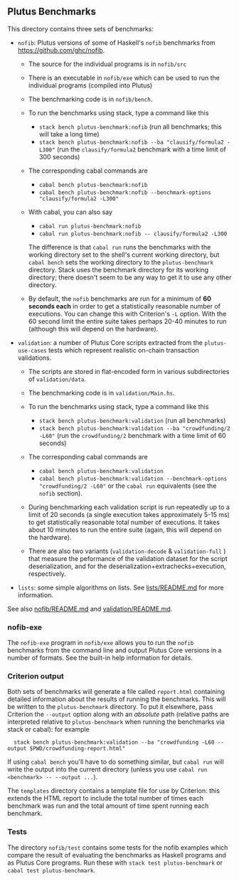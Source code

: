 ## Plutus Benchmarks

This directory contains three sets of benchmarks:

* `nofib`: Plutus versions of some of Haskell's `nofib` benchmarks from https://github.com/ghc/nofib.

   * The source for the individual programs is in `nofib/src`
   * There is an executable in `nofib/exe` which can be used to run the individual programs (compiled into Plutus)
   * The benchmarking code is in `nofib/bench`.

   * To run the benchmarks using stack, type a command like this
       * `stack bench plutus-benchmark:nofib` (run all benchmarks; this will take a long time)
       * `stack bench plutus-benchmark:nofib --ba "clausify/formula2 -L300"` (run the `clausify/formula2`
          benchmark with a time limit of 300 seconds)

   * The corresponding cabal commands are
       * `cabal bench plutus-benchmark:nofib`
       * `cabal bench plutus-benchmark:nofib --benchmark-options "clausify/formula2 -L300"`

   * With cabal, you can also say
       * `cabal run plutus-benchmark:nofib`
       * `cabal run plutus-benchmark:nofib -- clausify/formula2 -L300`

     The difference is that `cabal run` runs the benchmarks with the working directory
     set to the shell's current working directory, but `cabal bench` sets the working directory
     to the `plutus-benchmark` directory.  Stack uses the benchmark directory for its
     working directory; there doesn't seem to be any way to get it to use any other directory.

   * By default, the `nofib` benchmarks are run for a minimum of **60 seconds
     each** in order to get a statistically reasonable number of executions.
     You can change this with Criterion's `-L` option.  With the 60 second limit
     the entire suite takes perhaps 20-40 minutes to run (although this will
     depend on the hardware).

* `validation`:  a number of Plutus Core scripts extracted from the `plutus-use-cases` tests which represent realistic on-chain
   transaction validations.

   * The scripts are stored in flat-encoded form in various subdirectories of `validation/data`.

   * The benchmarking code is in `validation/Main.hs`.

   * To run the benchmarks using stack, type a command like this
       * `stack bench plutus-benchmark:validation` (run all benchmarks)
       * `stack bench plutus-benchmark:validation --ba "crowdfunding/2 -L60"` (run the `crowdfunding/2`
           benchmark with a time limit of 60 seconds)

   * The corresponding cabal commands are
       * `cabal bench plutus-benchmark:validation`
       * `cabal bench plutus-benchmark:validation --benchmark-options "crowdfunding/2 -L60"`
     or the `cabal run` equivalents (see the `nofib` section).

   * During benchmarking each validation script is run repeatedly up to a limit
     of 20 seconds (a single execution takes approximately 5-15 ms) to get
     statistically reasonable total number of executions.  It takes about 10
     minutes to run the entire suite (again, this will depend on the hardware).

   * There are also two variants (`validation-decode` & `validation-full` ) that measure
     the peformance of the validation dataset for the script deserialization,
     and for the deserialization+extrachecks+execution, respectively.

* `lists`: some simple algorithms on lists.  See [lists/README.md](./lists/README.md) for more information.

See also [nofib/README.md](./nofib/README.md) and [validation/README.md](./validation/README.md).

### nofib-exe
The `nofib-exe` program in `nofib/exe` allows you to run the `nofib` benchmarks from the command line and
output Plutus Core versions in a number of formats.  See the built-in help information
for details.

### Criterion output

Both sets of benchmarks will generate a file called `report.html` containing
detailed information about the results of running the benchmarks. This will be
written to the `plutus-benchmark` directory.  To put it elsewhere, pass
Criterion the `--output` option along with an *absolute* path (relative paths
are interpreted relative to `plutus-benchmark` when running the benchmarks via
stack or cabal): for example

```
  stack bench plutus-benchmark:validation --ba "crowdfunding -L60 --output $PWD/crowdfunding-report.html"
```

If using `cabal bench` you'll have to do something similar, but `cabal run` will write the output into
the current directory (unless you use `cabal run <benchmark> -- --output ...`).

The `templates` directory contains a template file for use by Criterion: this extends
the HTML report to include the total number of times each benchmark was run and the
total amount of time spent running each benchmark.

### Tests

The directory `nofib/test` contains some tests for the nofib examples which
compare the result of evaluating the benchmarks as Haskell programs and as
Plutus Core programs.  Run these with `stack test plutus-benchmark` or
`cabal test plutus-benchmark`.
